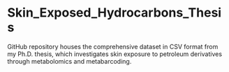 # Skin_Exposed_Hydrocarbons_Thesis
GitHub repository houses the comprehensive dataset in CSV format from my Ph.D. thesis, which investigates skin exposure to petroleum derivatives through metabolomics and metabarcoding.
